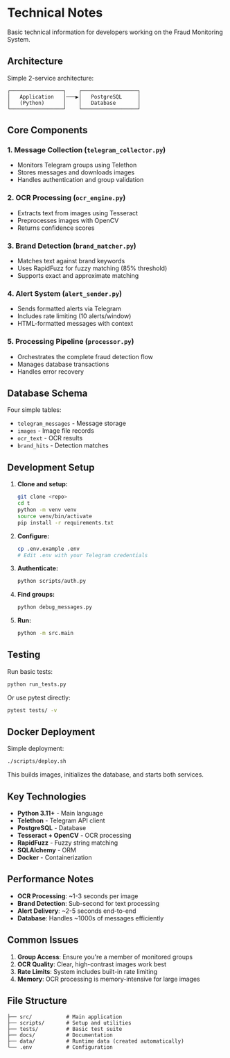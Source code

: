# Technical Notes

Basic technical information for developers working on the Fraud Monitoring System.

## Architecture

Simple 2-service architecture:

```
┌─────────────────┐    ┌──────────────────┐
│   Application   │───▶│   PostgreSQL     │
│   (Python)      │    │   Database       │
└─────────────────┘    └──────────────────┘
```

## Core Components

### 1. Message Collection (`telegram_collector.py`)
- Monitors Telegram groups using Telethon
- Stores messages and downloads images
- Handles authentication and group validation

### 2. OCR Processing (`ocr_engine.py`)
- Extracts text from images using Tesseract
- Preprocesses images with OpenCV
- Returns confidence scores

### 3. Brand Detection (`brand_matcher.py`)
- Matches text against brand keywords
- Uses RapidFuzz for fuzzy matching (85% threshold)
- Supports exact and approximate matching

### 4. Alert System (`alert_sender.py`)
- Sends formatted alerts via Telegram
- Includes rate limiting (10 alerts/window)
- HTML-formatted messages with context

### 5. Processing Pipeline (`processor.py`)
- Orchestrates the complete fraud detection flow
- Manages database transactions
- Handles error recovery

## Database Schema

Four simple tables:
- `telegram_messages` - Message storage
- `images` - Image file records
- `ocr_text` - OCR results
- `brand_hits` - Detection matches

## Development Setup

1. **Clone and setup:**
   ```bash
   git clone <repo>
   cd t
   python -m venv venv
   source venv/bin/activate
   pip install -r requirements.txt
   ```

2. **Configure:**
   ```bash
   cp .env.example .env
   # Edit .env with your Telegram credentials
   ```

3. **Authenticate:**
   ```bash
   python scripts/auth.py
   ```

4. **Find groups:**
   ```bash
   python debug_messages.py
   ```

5. **Run:**
   ```bash
   python -m src.main
   ```

## Testing

Run basic tests:
```bash
python run_tests.py
```

Or use pytest directly:
```bash
pytest tests/ -v
```

## Docker Deployment

Simple deployment:
```bash
./scripts/deploy.sh
```

This builds images, initializes the database, and starts both services.

## Key Technologies

- **Python 3.11+** - Main language
- **Telethon** - Telegram API client
- **PostgreSQL** - Database
- **Tesseract + OpenCV** - OCR processing
- **RapidFuzz** - Fuzzy string matching
- **SQLAlchemy** - ORM
- **Docker** - Containerization

## Performance Notes

- **OCR Processing**: ~1-3 seconds per image
- **Brand Detection**: Sub-second for text processing
- **Alert Delivery**: ~2-5 seconds end-to-end
- **Database**: Handles ~1000s of messages efficiently

## Common Issues

1. **Group Access**: Ensure you're a member of monitored groups
2. **OCR Quality**: Clear, high-contrast images work best
3. **Rate Limits**: System includes built-in rate limiting
4. **Memory**: OCR processing is memory-intensive for large images

## File Structure

```
├── src/           # Main application
├── scripts/       # Setup and utilities
├── tests/         # Basic test suite
├── docs/          # Documentation
├── data/          # Runtime data (created automatically)
└── .env           # Configuration
```